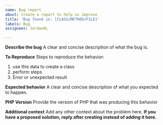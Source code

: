 ```yaml
---
name: Bug report
about: Create a report to help us improve
title: 'Bug found in: [CLASS/METHOD/FILE]'
labels: Bug
assignees: JordanRL

---
```


**Describe the bug**
A clear and concise description of what the bug is.

**To Reproduce**
Steps to reproduce the behavior:
1. use this data to create a class
2. perform steps
3. Error or unexpected result

**Expected behavior**
A clear and concise description of what you expected to happen.

**PHP Version**
Provide the version of PHP that was producing this behavior

**Additional context**
Add any other context about the problem here. **If you have a proposed solution, reply after creating instead of adding it here.**
